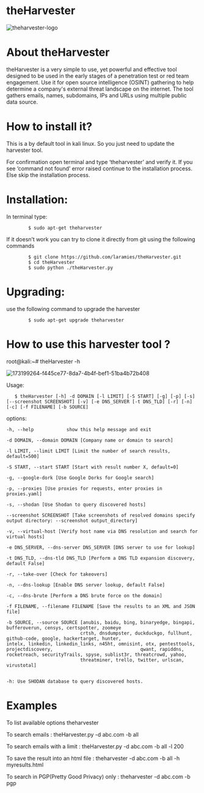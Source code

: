 # theHarvester

![theharvester-logo](https://user-images.githubusercontent.com/106522935/193584706-56b7fd19-5951-4161-bdc6-1963353ff286.svg)

# About theHarvester
theHarvester is a very simple to use, yet powerful and effective tool designed to be used in the early stages of a penetration test or red team engagement. Use it for open source intelligence (OSINT) gathering to help determine a company's external threat landscape on the internet. The tool gathers emails, names, subdomains, IPs and URLs using multiple public data source.

# How to install it?
This is a by default tool in kali linux. So you just need to update the harvester tool.

For confirmation open terminal and type ‘theharvester’ and verify it. If  you see ‘command not found’ error raised continue to the installation process. Else skip the installation process.

# Installation:
In terminal type:

            $ sudo apt-get theharvester
If it doesn’t work you can try to clone it directly from git using the following commands

            $ git clone https://github.com/laramies/theHarvester.git
            $ cd theHarvester
            $ sudo python ./theHarvester.py
            
# Upgrading:
use the following command to upgrade the harvester

            $ sudo apt-get upgrade theharvester

# How to use this harvester tool ?

 root@kali:~# theHarvester -h
 
![173199264-f445ce77-8da7-4b4f-bef1-51ba4b72b408](https://user-images.githubusercontent.com/106522935/193582052-78b3514f-b3ab-411c-83e1-fd8dfd4fa9b3.png)

Usage:

       $ theHarvester [-h] -d DOMAIN [-l LIMIT] [-S START] [-g] [-p] [-s] [--screenshot SCREENSHOT] [-v] [-e DNS_SERVER [-t DNS_TLD] [-r] [-n] [-c] [-f FILENAME] [-b SOURCE]


 options:

    -h, --help            show this help message and exit
   
    -d DOMAIN, --domain DOMAIN [Company name or domain to search]
                         
    -l LIMIT, --limit LIMIT [Limit the number of search results, default=500]
                         
    -S START, --start START [Start with result number X, default=0]
                         
    -g, --google-dork [Use Google Dorks for Google search]
   
    -p, --proxies [Use proxies for requests, enter proxies in proxies.yaml]
                      
    -s, --shodan [Use Shodan to query discovered hosts]
   
    --screenshot SCREENSHOT [Take screenshots of resolved domains specify output directory: --screenshot output_directory]
                        
    -v, --virtual-host [Verify host name via DNS resolution and search for virtual hosts]
                       
    -e DNS_SERVER, --dns-server DNS_SERVER [DNS server to use for lookup]
                        
    -t DNS_TLD, --dns-tld DNS_TLD [Perform a DNS TLD expansion discovery, default False]
                         
    -r, --take-over [Check for takeovers]
   
    -n, --dns-lookup [Enable DNS server lookup, default False]
   
    -c, --dns-brute [Perform a DNS brute force on the domain]
    
    -f FILENAME, --filename FILENAME [Save the results to an XML and JSON file]
                       
    -b SOURCE, --source SOURCE [anubis, baidu, bing, binaryedge, bingapi, bufferoverun, censys, certspotter, zoomeye
                               crtsh, dnsdumpster, duckduckgo, fullhunt, github-code, google, hackertarget, hunter,                                    intelx, linkedin, linkedin_links, n45ht, omnisint, otx, pentesttools, projectdiscovery,                                qwant, rapiddns, rocketreach, securityTrails, spyse, sublist3r, threatcrowd, yahoo, 
                               threatminer, trello, twitter, urlscan, virustotal]
     

    -h: Use SHODAN database to query discovered hosts.

# Examples
To list available options
        theharvester
        
To search emails :
        theHarvester.py -d abc.com -b all
        
To search emails with a limit :
        theHarvester.py -d abc.com -b all -l 200
        
To save the result into an html file :
        theharvester -d abc.com -b all -h myresults.html
        
 To search in PGP(Pretty Good Privacy) only :
        theharvester -d abc.com -b pgp     
